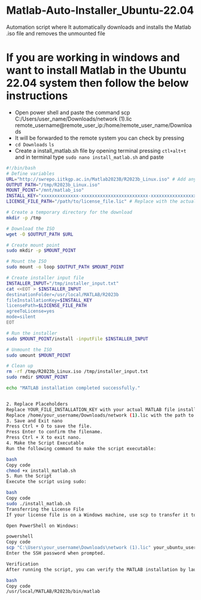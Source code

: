 # Matlab-Auto-Installer_Ubuntu-22.04
Automation script where It automatically downloads and installs the Matlab .iso file and removes the unmounted file
# If you are working in windows and want to install Matlab in the Ubuntu 22.04 system then follow the below instructions
- Open power shell and paste the command  scp C:/Users/user_name/Downloads/network (1).lic remote_username@remote_user_ip:/home/remote_user_name/Downloads
- It will be forwarded to the remote system you can check by pressing
- ```cd Downloads```
     ```ls ```
- Create a install_matlab.sh  file by opening terminal pressing ```ctl+alt+t``` and in terminal type  ```sudo nano install_matlab.sh``` and paste
```bash
#!/bin/bash
# Define variables
URL="http://swrepo.iitkgp.ac.in/Matlab2023B/R2023b_Linux.iso" # Add any URL you have to download it 
OUTPUT_PATH="/tmp/R2023b_Linux.iso"
MOUNT_POINT="/mnt/matlab_iso"
INSTALL_KEY="xxxxxxxxxxxxxx-xxxxxxxxxxxxxxxxxxxxxxxxx-xxxxxxxxxxxxxxxxxxxxxx-xxxxxxxxxxxxxxxxxxxxxx-xxxxxxxx" # Installation key
LICENSE_FILE_PATH="/path/to/license_file.lic" # Replace with the actual path to your license file

# Create a temporary directory for the download
mkdir -p /tmp

# Download the ISO
wget -O $OUTPUT_PATH $URL

# Create mount point
sudo mkdir -p $MOUNT_POINT

# Mount the ISO
sudo mount -o loop $OUTPUT_PATH $MOUNT_POINT

# Create installer input file
INSTALLER_INPUT="/tmp/installer_input.txt"
cat <<EOT > $INSTALLER_INPUT
destinationFolder=/usr/local/MATLAB/R2023b
fileInstallationKey=$INSTALL_KEY
licensePath=$LICENSE_FILE_PATH
agreeToLicense=yes
mode=silent
EOT

# Run the installer
sudo $MOUNT_POINT/install -inputFile $INSTALLER_INPUT

# Unmount the ISO
sudo umount $MOUNT_POINT

# Clean up
rm -rf /tmp/R2023b_Linux.iso /tmp/installer_input.txt
sudo rmdir $MOUNT_POINT

echo "MATLAB installation completed successfully."


2. Replace Placeholders
Replace YOUR_FILE_INSTALLATION_KEY with your actual MATLAB file installation key.
Replace /home/your_username/Downloads/network (1).lic with the path to your MATLAB license file.
3. Save and Exit nano
Press Ctrl + O to save the file.
Press Enter to confirm the filename.
Press Ctrl + X to exit nano.
4. Make the Script Executable
Run the following command to make the script executable:

bash
Copy code
chmod +x install_matlab.sh
5. Run the Script
Execute the script using sudo:

bash
Copy code
sudo ./install_matlab.sh
Transferring the License File
If your license file is on a Windows machine, use scp to transfer it to your Ubuntu machine.

Open PowerShell on Windows:

powershell
Copy code
scp "C:\Users\your_username\Downloads\network (1).lic" your_ubuntu_username@your_ubuntu_ip:/home/your_ubuntu_username/Downloads/
Enter the SSH password when prompted.

Verification
After running the script, you can verify the MATLAB installation by launching MATLAB:

bash
Copy code
/usr/local/MATLAB/R2023b/bin/matlab
